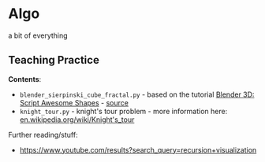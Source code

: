# Algo
a bit of everything
  
  
## Teaching Practice

**Contents**:
+ `blender_sierpinski_cube_fractal.py` - based on the tutorial [Blender 3D: Script Awesome Shapes](https://www.youtube.com/watch?v=uWvIdWBsv2Y) - [source](http://www.blendercampus.com/archive/recursion.py)
+ `knight_tour.py` - knight's tour problem - more information here: [en.wikipedia.org/wiki/Knight's_tour](https://en.wikipedia.org/wiki/Knight's_tour)

Further reading/stuff:
+ https://www.youtube.com/results?search_query=recursion+visualization
